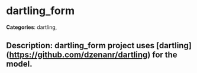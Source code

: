 # dartling_form 

**Categories**: dartling, 

## Description: dartling_form project uses [dartling] (https://github.com/dzenanr/dartling) for the model.